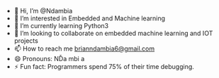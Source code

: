 - 👋 Hi, I’m @Ndambia
- 👀 I’m interested in Embedded and Machine learning 
- 🌱 I’m currently learning Python3
- 💞️ I’m looking to collaborate on embedded machine learning and IOT projects 
- 📫 How to reach me brianndambia6@gmail.com 
- 😄 Pronouns: NĎa mbi a
- ⚡ Fun fact: Programmers spend 75% of their time debugging.

<!---
Ndambia-007/Ndambia-007 is a ✨ special ✨ repository because its `README.md` (this file) appears on your GitHub profile.
You can click the Preview link to take a look at your changes.
--->
